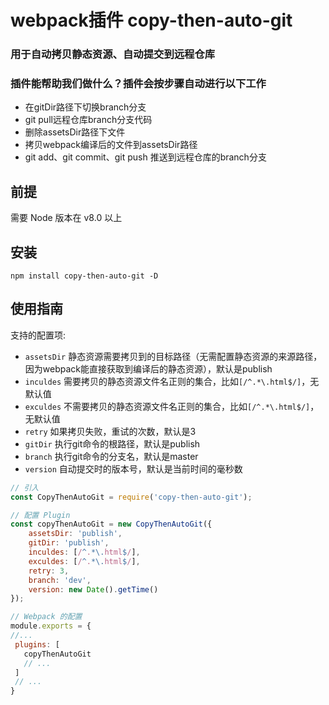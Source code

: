 webpack插件 copy-then-auto-git
====================

### 用于自动拷贝静态资源、自动提交到远程仓库

### 插件能帮助我们做什么？插件会按步骤自动进行以下工作

+ 在gitDir路径下切换branch分支
+ git pull远程仓库branch分支代码
+ 删除assetsDir路径下文件
+ 拷贝webpack编译后的文件到assetsDir路径
+ git add、git commit、git push 推送到远程仓库的branch分支

## 前提

需要 Node 版本在 v8.0 以上

## 安装

`npm install copy-then-auto-git -D`

## 使用指南

支持的配置项:

+ `assetsDir` 静态资源需要拷贝到的目标路径（无需配置静态资源的来源路径，因为webpack能直接获取到编译后的静态资源），默认是publish
+ `inculdes` 需要拷贝的静态资源文件名正则的集合，比如`[/^.*\.html$/]`，无默认值
+ `exculdes` 不需要拷贝的静态资源文件名正则的集合，比如`[/^.*\.html$/]`，无默认值
+ `retry` 如果拷贝失败，重试的次数，默认是3
+ `gitDir` 执行git命令的根路径，默认是publish
+ `branch` 执行git命令的分支名，默认是master
+ `version` 自动提交时的版本号，默认是当前时间的毫秒数

```js
// 引入
const CopyThenAutoGit = require('copy-then-auto-git');

// 配置 Plugin
const copyThenAutoGit = new CopyThenAutoGit({
    assetsDir: 'publish',
    gitDir: 'publish',
    inculdes: [/^.*\.html$/],
    exculdes: [/^.*\.html$/],
    retry: 3,
    branch: 'dev',
    version: new Date().getTime()
});

// Webpack 的配置
module.exports = {
//...
 plugins: [
   copyThenAutoGit
   // ...
 ]
 // ...
}
```
